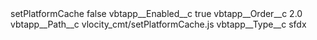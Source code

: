 <?xml version="1.0" encoding="UTF-8"?>
<CustomMetadata xmlns="http://soap.sforce.com/2006/04/metadata" xmlns:xsi="http://www.w3.org/2001/XMLSchema-instance" xmlns:xsd="http://www.w3.org/2001/XMLSchema">
    <label>setPlatformCache</label>
    <protected>false</protected>
    <values>
        <field>vbtapp__Enabled__c</field>
        <value xsi:type="xsd:boolean">true</value>
    </values>
    <values>
        <field>vbtapp__Order__c</field>
        <value xsi:type="xsd:double">2.0</value>
    </values>
    <values>
        <field>vbtapp__Path__c</field>
        <value xsi:type="xsd:string">vlocity_cmt/setPlatformCache.js</value>
    </values>
    <values>
        <field>vbtapp__Type__c</field>
        <value xsi:type="xsd:string">sfdx</value>
    </values>
</CustomMetadata>
